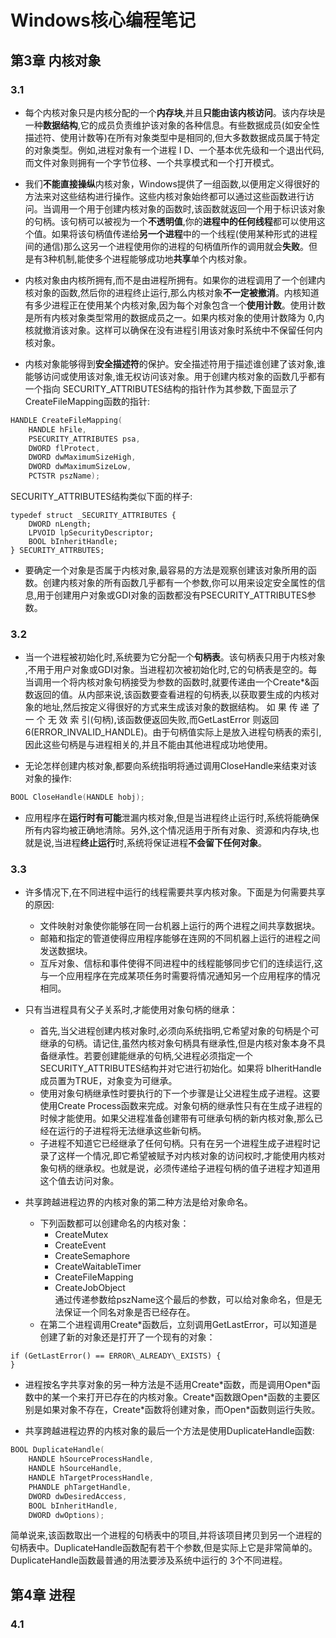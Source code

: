 # Windows核心编程笔记

## 第3章 内核对象

### 3.1
* 每个内核对象只是内核分配的一个**内存块**,并且**只能由该内核访问**。该内存块是一种**数据结构**,它的成员负责维护该对象的各种信息。有些数据成员(如安全性描述符、使用计数等)在所有对象类型中是相同的,但大多数数据成员属于特定的对象类型。例如,进程对象有一个进程 I D、一个基本优先级和一个退出代码,而文件对象则拥有一个字节位移、一个共享模式和一个打开模式。

* 我们**不能直接操纵**内核对象，Windows提供了一组函数,以便用定义得很好的方法来对这些结构进行操作。这些内核对象始终都可以通过这些函数进行访问。当调用一个用于创建内核对象的函数时,该函数就返回一个用于标识该对象的句柄。该句柄可以被视为一个**不透明值**,你的**进程中的任何线程**都可以使用这个值。如果将该句柄值传递给**另一个进程**中的一个线程(使用某种形式的进程间的通信)那么这另一个进程使用你的进程的句柄值所作的调用就会**失败**。但是有3种机制,能使多个进程能够成功地**共享**单个内核对象。

* 内核对象由内核所拥有,而不是由进程所拥有。如果你的进程调用了一个创建内核对象的函数,然后你的进程终止运行,那么内核对象**不一定被撤消**。内核知道有多少进程正在使用某个内核对象,因为每个对象包含一个**使用计数**。使用计数是所有内核对象类型常用的数据成员之一。如果内核对象的使用计数降为 0,内核就撤消该对象。这样可以确保在没有进程引用该对象时系统中不保留任何内核对象。

* 内核对象能够得到**安全描述符**的保护。安全描述符用于描述谁创建了该对象,谁能够访问或使用该对象,谁无权访问该对象。用于创建内核对象的函数几乎都有一个指向 SECURITY_ATTRIBUTES结构的指针作为其参数,下面显示了CreateFileMapping函数的指针:
```cpp
HANDLE CreateFileMapping(
	HANDLE hFile,
	PSECURITY_ATTRIBUTES psa,
	DWORD flProtect,
	DWORD dwMaximumSizeHigh,
	DWORD dwMaximumSizeLow,
	PCTSTR pszName);
```  
SECURITY_ATTRIBUTES结构类似下面的样子:  
```
typedef struct _SECURITY_ATTRIBUTES {
	DWORD nLength;
	LPVOID lpSecurityDescriptor;
	BOOL bInheritHandle;
} SECURITY_ATTRBUTES;
```
* 要确定一个对象是否属于内核对象,最容易的方法是观察创建该对象所用的函数。创建内核对象的所有函数几乎都有一个参数,你可以用来设定安全属性的信息,用于创建用户对象或GDI对象的函数都没有PSECURITY_ATTRIBUTES参数。

### 3.2
* 当一个进程被初始化时,系统要为它分配一个**句柄表**。该句柄表只用于内核对象 ,不用于用户对象或GDI对象。当进程初次被初始化时,它的句柄表是空的。每当调用一个将内核对象句柄接受为参数的函数时,就要传递由一个Create\*&函数返回的值。从内部来说,该函数要查看进程的句柄表,以获取要生成的内核对象的地址,然后按定义得很好的方式来生成该对象的数据结构。
如 果 传 递 了 一 个 无 效 索 引(句柄),该函数便返回失败,而GetLastError 则返回6(ERROR\_INVALID\_HANDLE)。由于句柄值实际上是放入进程句柄表的索引,因此这些句柄是与进程相关的,并且不能由其他进程成功地使用。

* 无论怎样创建内核对象,都要向系统指明将通过调用CloseHandle来结束对该对象的操作:  
```cpp
BOOL CloseHandle(HANDLE hobj);
```

* 应用程序在**运行时有可能**泄漏内核对象,但是当进程终止运行时,系统将能确保所有内容均被正确地清除。另外,这个情况适用于所有对象、资源和内存块,也就是说,当进程**终止运行**时,系统将保证进程**不会留下任何对象**。

### 3.3
* 许多情况下,在不同进程中运行的线程需要共享内核对象。下面是为何需要共享的原因:  
  * 文件映射对象使你能够在同一台机器上运行的两个进程之间共享数据块。
  * 邮箱和指定的管道使得应用程序能够在连网的不同机器上运行的进程之间发送数据块。
  * 互斥对象、信标和事件使得不同进程中的线程能够同步它们的连续运行,这与一个应用程序在完成某项任务时需要将情况通知另一个应用程序的情况相同。
  
* 只有当进程具有父子关系时,才能使用对象句柄的继承：
  * 首先,当父进程创建内核对象时,必须向系统指明,它希望对象的句柄是个可继承的句柄。请记住,虽然内核对象句柄具有继承性,但是内核对象本身不具备继承性。若要创建能继承的句柄,父进程必须指定一个 SECURITY\_ATTRIBUTES结构并对它进行初始化。如果将 bIheritHandle成员置为TRUE，对象变为可继承。
  * 使用对象句柄继承性时要执行的下一个步骤是让父进程生成子进程。这要使用Create Process函数来完成。对象句柄的继承性只有在生成子进程的时候才能使用。如果父进程准备创建带有可继承句柄的新内核对象,那么已经在运行的子进程将无法继承这些新句柄。
  * 子进程不知道它已经继承了任何句柄。只有在另一个进程生成子进程时记录了这样一个情况,即它希望被赋予对内核对象的访问权时,才能使用内核对象句柄的继承权。也就是说，必须传递给子进程句柄的值子进程才知道用这个值去访问对象。
  
* 共享跨越进程边界的内核对象的第二种方法是给对象命名。
  * 下列函数都可以创建命名的内核对象：
    * CreateMutex
    * CreateEvent
    * CreateSemaphore
    * CreateWaitableTimer
    * CreateFileMapping
    * CreateJobObject  
  通过传递参数给pszName这个最后的参数，可以给对象命名，但是无法保证一个同名对象是否已经存在。
  * 在第二个进程调用Create\*函数后，立刻调用GetLastError，可以知道是创建了新的对象还是打开了一个现有的对象：  
```
if (GetLastError() == ERROR\_ALREADY\_EXISTS) {
}
```  
  * 进程按名字共享对象的另一种方法是不适用Create\*函数，而是调用Open\*函数中的某一个来打开已存在的内核对象。Create\*函数跟Open\*函数的主要区别是如果对象不存在，Create\*函数将创建对象，而Open\*函数则运行失败。
  
* 共享跨越进程边界的内核对象的最后一个方法是使用DuplicateHandle函数:  
```cpp
BOOL DuplicateHandle(
	HANDLE hSourceProcessHandle,
	HANDLE hSourceHandle,
	HANDLE hTargetProcessHandle,
	PHANDLE phTargetHandle,
	DWORD dwDesiredAccess,
	BOOL bInheritHandle,
	DWORD dwOptions);
```
简单说来,该函数取出一个进程的句柄表中的项目,并将该项目拷贝到另一个进程的句柄表中。DuplicateHandle函数配有若干个参数,但是实际上它是非常简单的。 DuplicateHandle函数最普通的用法要涉及系统中运行的 3个不同进程。

## 第4章 进程
### 4.1